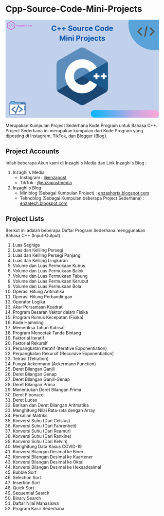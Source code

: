 # Cpp-Source-Code-Mini-Projects

![C++ Source Code Mini Projects](/images/cpp-source-code-mini-projects.png)

Merupakan Kumpulan Project Sederhana Kode Program untuk Bahasa C++. Project Sederhana ini merupakan kumpulan dari Kode Program yang diposting di Instagram, TikTok, dan Blogger (Blog).

## Project Accounts

Inilah beberapa Akun kami di Inzaghi's Media dan Link Inzaghi's Blog :

1. Inzaghi's Media
   * Instagram : [@enzapost](https://www.instagram.com/enzapost)
   * TikTok : [@enzapostmedia](https://www.tiktok.com/@enzapostmedia)
2. Inzaghi's Blog
   * Miniblog (Sebagai Kumpulan Project) : [enzashorts.blogspot.com](https://enzashorts.blogspot.com)
   * Teknoblog (Sebagai Kumpulan beberapa Project Sederhana) : [enzatech.blogspot.com](https://enzatech.blogspot.com)

## Project Lists

Berikut ini adalah beberapa Daftar Program Sederhana menggunakan Bahasa C++ (Input-Output) :
1. Luas Segitiga
2. Luas dan Keliling Persegi
3. Luas dan Keliling Persegi Panjang
4. Luas dan Keliling Lingkaran
5. Volume dan Luas Permukaan Kubus
6. Volume dan Luas Permukaan Balok
7. Volume dan Luas Permukaan Tabung
8. Volume dan Luas Permukaan Kerucut
9. Volume dan Luas Permukaan Bola
10. Operasi Hitung Aritmatika
11. Operasi Hitung Perbandingan
12. Operator Logika
13. Akar Persamaan Kuadrat
15. Program Besaran Vektor dalam Fisika
16. Program Rumus Kecepatan (Fisika)
17. Kode Hamming
18. Memeriksa Tahun Kabisat
19. Program Mencetak Tanda Bintang
20. Faktorial Iteratif
21. Faktorial Rekursif
22. Perpangkatan Iteratif (Iterative Exponentiation)
23. Perpangkatan Rekursif (Recursive Exponentiation)
24. Tetrasi (Tetration)
25. Fungsi Ackermann (Ackermann Function)
26. Deret Bilangan Ganjil
27. Deret Bilangan Genap
28. Deret Bilangan Ganjil-Genap
29. Deret Bilangan Prima
30. Menentukan Deret Bilangan Prima
31. Deret Fibonacci
32. Deret Lucas
33. Barisan dan Deret Bilangan Aritmatika
34. Menghitung Nilai Rata-rata dengan Array
35. Perkalian Matriks
36. Konversi Suhu (Dari Celsius)
37. Konversi Suhu (Dari Fahrenheit)
38. Konversi Suhu (Dari Reamur)
39. Konversi Suhu (Dari Rankine)
40. Konversi Suhu (Dari Kelvin)
41. Menghitung Data Kasus COVID-19
42. Konversi Bilangan Desimal ke Biner
43. Konversi Bilangan Desimal ke Kuartener
44. Konversi Bilangan Desimal ke Oktal
45. Konversi Bilangan Desimal ke Heksadesimal
46. Bubble Sort
47. Selection Sort
48. Insertion Sort
49. Quick Sort
50. Sequential Search
51. Binary Search
52. Daftar Nilai Mahasiswa
53. Program Kasir Sederhana
